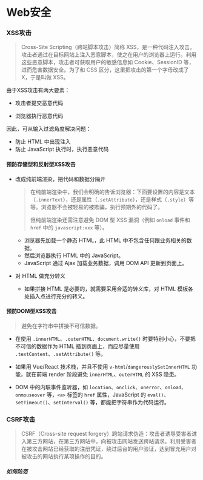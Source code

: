 # Web安全

### XSS攻击

> Cross-Site Scripting（跨站脚本攻击）简称 XSS，是一种代码注入攻击。攻击者通过在目标网站上注入恶意脚本，使之在用户的浏览器上运行。利用这些恶意脚本，攻击者可获取用户的敏感信息如 Cookie、SessionID 等，进而危害数据安全。为了和 CSS 区分，这里把攻击的第一个字母改成了 X，于是叫做 XSS。

由于XSS攻击有两大要素：

+ 攻击者提交恶意代码

+ 浏览器执行恶意代码

因此，可从输入过滤角度解决问题：

+ 防止 HTML 中出现注入
+ 防止 JavaScript 执行时，执行恶意代码



#### 预防存储型和反射型XSS攻击

+ 改成纯前端渲染，把代码和数据分隔开

  > 在纯前端渲染中，我们会明确的告诉浏览器：下面要设置的内容是文本（`.innerText`），还是属性（`.setAttribute`），还是样式（`.style`）等等。浏览器不会被轻易的被欺骗，执行预期外的代码了。
  >
  > 但纯前端渲染还需注意避免 DOM 型 XSS 漏洞（例如 `onload` 事件和 `href` 中的 `javascript:xxx` 等）。

  + 浏览器先加载一个静态 HTML，此 HTML 中不包含任何跟业务相关的数据。
  + 然后浏览器执行 HTML 中的 JavaScript。
  + JavaScript 通过 Ajax 加载业务数据，调用 DOM API 更新到页面上。

+ 对 HTML 做充分转义

  + 如果拼接 HTML 是必要的，就需要采用合适的转义库，对 HTML 模板各处插入点进行充分的转义。



#### 预防DOM型XSS攻击

> 避免在字符串中拼接不可信数据。

+ 在使用 `.innerHTML`、`.outerHTML`、`document.write()` 时要特别小心，不要把不可信的数据作为 HTML 插到页面上，而应尽量使用 `.textContent`、`.setAttribute()` 等。

+ 如果用 Vue/React 技术栈，并且不使用 `v-html`/`dangerouslySetInnerHTML` 功能，就在前端 render 阶段避免 `innerHTML`、`outerHTML` 的 XSS 隐患。

+ DOM 中的内联事件监听器，如 `location`、`onclick`、`onerror`、`onload`、`onmouseover` 等，`<a>` 标签的 `href` 属性，JavaScript 的 `eval()`、`setTimeout()`、`setInterval()` 等，都能把字符串作为代码运行。





### CSRF攻击

> CSRF（Cross-site request forgery）跨站请求伪造：攻击者诱导受害者进入第三方网站，在第三方网站中，向被攻击网站发送跨站请求。利用受害者在被攻击网站已经获取的注册凭证，绕过后台的用户验证，达到冒充用户对被攻击的网站执行某项操作的目的。



##### 如何防范

